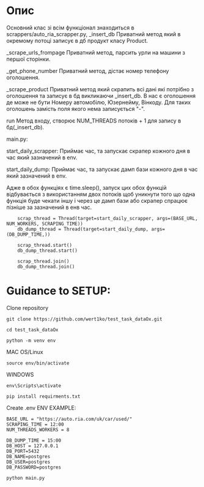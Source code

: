 # Опис

Основний клас зі всім функціонал знаходиться в scrappers/auto_ria_scrapper.py, 
_insert_db
Приватний метод який в окремому потоці записує в дб продукт класу Product.

_scrape_urls_frompage
Приватний метод, парсить урли на машини з першої сторінки.

_get_phone_number
Приватний метод, дістає номер телефону оголошення.

_scrape_product
Приватний метод який скрапить всі дані які потрібно з оголошення та записує в бд викликаючи _insert_db.
В нас є оголошення де може не бути Номеру автомобілю, Юзернейму, Вінкоду. Для таких оголошень замість поля якого нема записується "-". 

run
Метод входу, створює NUM_THREADS потоків + 1 для запису в бд(_insert_db).

main.py:

start_daily_scrapper:
Приймає час, та запускає скрапер кожного дня в час який зазначений в env.

start_daily_dump:
Приймає час, та запускає дамп бази кожного дня в час який зазначений в env.

Адже в обох функціях є time.sleep(), запуск цих обох функцій відбувається з використанням двох потоків щоб уникнути того що одна функція буде чекати іншу і через це дамп бази або скрапер спрацює пізніше за зазначений в енв час.
```
    scrap_thread = Thread(target=start_daily_scrapper, args=(BASE_URL, NUM_WORKERS, SCRAPING_TIME))
    db_dump_thread = Thread(target=start_daily_dump, args=(DB_DUMP_TIME,))

    scrap_thread.start()
    db_dump_thread.start()

    scrap_thread.join()
    db_dump_thread.join()
```





# Guidance to SETUP:
Clone repository

```
git clone https://github.com/wert1ko/test_task_dataOx.git
```

```
cd test_task_dataOx
```

```
python -m venv env
```

MAC OS/Linux
``` 
source env/bin/activate
```
WINDOWS
```
env\Scripts\activate
```

```
pip install requirments.txt
```

Create .env
ENV EXAMPLE:
```
BASE_URL = "https://auto.ria.com/uk/car/used/"
SCRAPING_TIME = 12:00
NUM_THREADS_WORKERS = 8

DB_DUMP_TIME = 15:00
DB_HOST = 127.0.0.1
DB_PORT=5432
DB_NAME=postgres
DB_USER=postgres
DB_PASSWORD=postgres

```

```python main.py```

